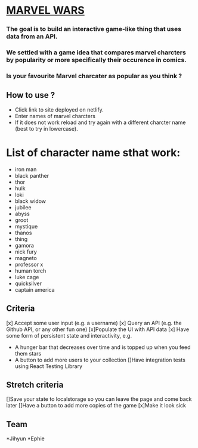 # [MARVEL WARS](https://marvel-wars.netlify.app/) 
###  The goal is to build an interactive game-like thing that uses data from an API.
###  We settled with a game idea that compares marvel charcters by popularity or more specifically their occurence in comics. 
### Is your favourite Marvel charcater as popular as you think ?


## How to use ?
- Click link to site deployed on netlify.
- Enter names of marvel charcters 
- If it does not work reload and try again with a different charcter name (best to try in lowercase). 

# List of character name sthat work:

- iron man 
- black panther 
- thor
- hulk 
- loki 
- black widow
- jubilee
- abyss
- groot
- mystique
- thanos 
- thing
- gamora 
- nick fury
- magneto 
- professor x 
- human torch 
- luke cage 
- quicksilver
- captain america 

 ## Criteria
[x] Accept some user input (e.g. a username)
[x] Query an API (e.g. the Github API, or any other fun one)
[x]Populate the UI with API data
[x] Have some form of persistent state and interactivity, e.g.
- A hunger bar that decreases over time and is topped up when you feed them stars
- A button to add more users to your collection
[]Have integration tests using React Testing Library


 ## Stretch criteria
[]Save your state to localstorage so you can leave the page and come back later
[]Have a button to add more copies of the game
[x]Make it look sick

## Team
*Jihyun 
*Ephie 
